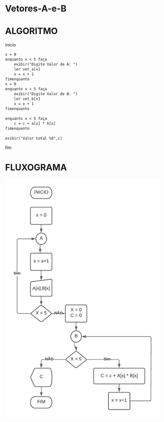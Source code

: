 # Vetores-A-e-B

# ALGORITMO

inicio

	x = 0
	enquanto x < 5 faça
		exibir("Digite Valor de A: ")
		ler vet_a[x]
		x = x + 1
	fimenquanto
	x = 0
	enquanto x < 5 faça
		exibir("Digite Valor de B: ")
		ler vet_b[x]
		x = x + 1
	fimenquanto

	enquanto x < 5 faça
		c = c + a[x] * b[x]
	fimenquanto

	exibir("Valor total %d",c)
	
fim

  
  # FLUXOGRAMA
  
  ![Fluxograma Vetor A e B](https://github.com/GuilhermePerassi/Vetores-A-e-B/blob/6c4a47243e290da0673fb88dec2e5a33545e3c82/Fluxograma%20Vetor%20A%20e%20B.png)

